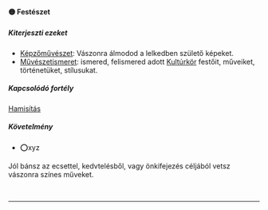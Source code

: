 #### 🟡 Festészet

##### Kiterjeszti ezeket

- [Képzőművészet](../kepzettsegek.muveszeti/kepzomuveszet.md): Vászonra álmodod a lelkedben születő képeket.
- [Művészetismeret](../kepzettsegek.muveszeti/muveszetismeret.md): ismered, felismered adott [Kultúrkör](../hatterek.kiemelt/kulturkor.md) festőit, műveiket, történetüket, stílusukat.

##### Kapcsolódó fortély

[Hamisítás](../fortelyok.altalanos/hamisitas.md)

##### Követelmény
- ⭕xyz

Jól bánsz az ecsettel, kedvtelésből, vagy önkifejezés céljából vetsz vászonra színes műveket.

<br />

---
